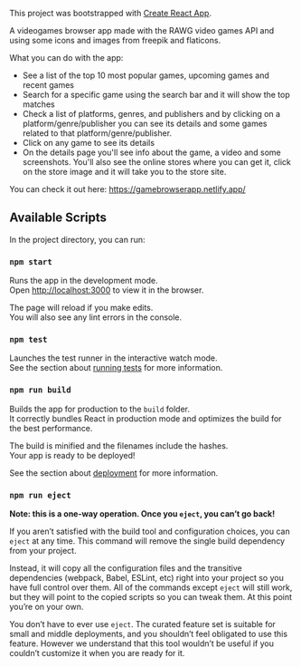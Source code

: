 This project was bootstrapped with [Create React App](https://github.com/facebook/create-react-app).

A videogames browser app made with the RAWG video games API and using some icons and images from freepik and flaticons.

What you can do with the app:

- See a list of the top 10 most popular games, upcoming games and recent games
- Search for a specific game using the search bar and it will show the top matches
- Check a list of platforms, genres, and publishers and by clicking on a platform/genre/publisher you can see its details and some games related to that platform/genre/publisher.
- Click on any game to see its details
- On the details page you'll see info about the game, a video and some screenshots. You'll also see the online stores where you can get it, click on the store image and it will take you to the store site.

You can check it out here: https://gamebrowserapp.netlify.app/

## Available Scripts

In the project directory, you can run:

### `npm start`

Runs the app in the development mode.<br />
Open [http://localhost:3000](http://localhost:3000) to view it in the browser.

The page will reload if you make edits.<br />
You will also see any lint errors in the console.

### `npm test`

Launches the test runner in the interactive watch mode.<br />
See the section about [running tests](https://facebook.github.io/create-react-app/docs/running-tests) for more information.

### `npm run build`

Builds the app for production to the `build` folder.<br />
It correctly bundles React in production mode and optimizes the build for the best performance.

The build is minified and the filenames include the hashes.<br />
Your app is ready to be deployed!

See the section about [deployment](https://facebook.github.io/create-react-app/docs/deployment) for more information.

### `npm run eject`

**Note: this is a one-way operation. Once you `eject`, you can’t go back!**

If you aren’t satisfied with the build tool and configuration choices, you can `eject` at any time. This command will remove the single build dependency from your project.

Instead, it will copy all the configuration files and the transitive dependencies (webpack, Babel, ESLint, etc) right into your project so you have full control over them. All of the commands except `eject` will still work, but they will point to the copied scripts so you can tweak them. At this point you’re on your own.

You don’t have to ever use `eject`. The curated feature set is suitable for small and middle deployments, and you shouldn’t feel obligated to use this feature. However we understand that this tool wouldn’t be useful if you couldn’t customize it when you are ready for it.